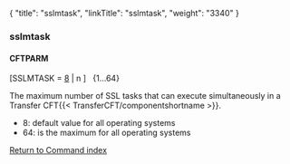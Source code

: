 {
    "title": "sslmtask",
    "linkTitle": "sslmtask",
    "weight": "3340"
}<span id="sslmtask"></span>

### sslmtask

#### CFTPARM

\[SSLMTASK = <u>8</u> | n \]   {1...64}

The maximum number of SSL tasks that can execute simultaneously in a
Transfer CFT{{< TransferCFT/componentshortname  >}}.

- 8:
    default value for all operating systems
- 64:
    is the maximum for all operating systems

[Return to Command index](../../)

